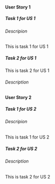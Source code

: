 #### User Story 1

##### Task 1 for US 1

###### Descripion

This is task 1 for US 1

##### Task 2 for US 1

This is task 2 for US 1

###### Description

#### User Story 2

##### Task 1 for US 2

###### Descripion

This is task 1 for US 2

##### Task 2 for US 2

###### Description

This is task 2 for US 2
